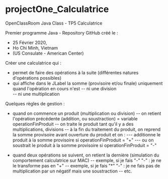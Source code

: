 # projectOne_Calculatrice
OpenClassRoom Java Class - TP5 Calculatrice

Premier programme Java - Repository GitHub créé le : 
- 25 Février 2020, 
- Ho Chi Minh, Vietnam 
- (US Consulate - American Center) 

Créer une calculatrice qui : 
- permet de faire des opérations à la suite (différentes natures d'opérations possibles)
- qui affiche dans le JLabel la somme (provisoire et/ou finale) uniquement quand l'opération en cours n'est 
  -- ni une division  
  -- ni une multiplication
 
Quelques règles de gestion :
- quand on commence un produit (multiplication ou division)
  -- on retient l'opération précédente (addition, ou soustraction) = variable operationFinProduit
  -- on traite le produit tant qu'il y a des multiplications, divisions
  -- à la fin du traitement du produit, on reprend la somme provisoire avant ouverture du produit et on : 
    --- additionne le produit à la somme provisoire si operationFinProduit = "+"
    --- ou on soustrait le produit à la somme provisoire si operationFinProduit = "-"
    
- quand deux opérations se suivent, on retient la dernière (simulation du comportement calculatrice sur MAC)
  -- exemple, si je fais "-" "-" : je ne le transforme pas en "+"
  -- exemple, si je fais "*" "-" : je ne fais pas de multiplication par un négatif mais une soustraction
  -- etc.

